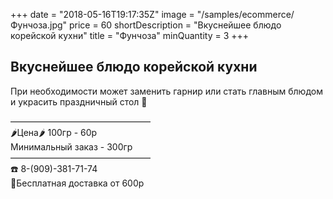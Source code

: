 +++
date = "2018-05-16T19:17:35Z"
image = "/samples/ecommerce/Фунчоза.jpg"
price = 60
shortDescription = "Вкуснейшее блюдо корейской кухни"
title = "Фунчоза"
minQuantity = 3
+++
## Вкуснейшее блюдо корейской кухни

При необходимости может заменить гарнир или стать главным блюдом и украсить праздничный стол 🎉

————————————————  
🌶Цена🌶 100гр - 60р  
Минимальный заказ - 300гр  
————————————————   
☎️ 8-(909)-381-71-74  
🚗Бесплатная доставка от 600р  
